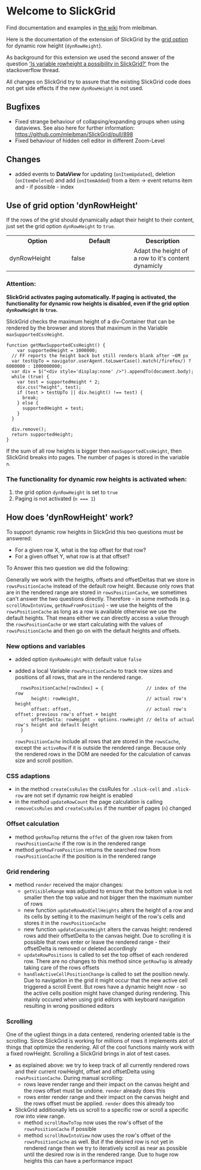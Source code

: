 # Welcome to SlickGrid

Find documentation and examples in [the wiki](https://github.com/mleibman/SlickGrid/wiki) from mleibman.

Here is the documentation of the extension of SlickGrid by the [grid option](https://github.com/mleibman/SlickGrid/wiki/Grid-Options) for dynamic row height (`dynRowHeight`).

As background for this extension we used the second answer of the question ['Is variable rowheight a possibility in SlickGrid?'](http://stackoverflow.com/questions/2805094/is-variable-rowheight-a-possibility-in-slickgrid) from the stackoverflow thread. 

All changes on SlickGrid try to assure that the existing SlickGrid code does not get side effects if the new `dynRowHeight` is not used.

## Bugfixes

* Fixed strange behaviour of collapsing/expanding groups when using dataviews.
	See also here for further information: https://github.com/mleibman/SlickGrid/pull/898
* Fixed behaviour of hidden cell editor in different Zoom-Level

## Changes

* added events to __DataView__ for updating (`onItemUpdated`), deletion (`onItemDeleted`) and add (`onItemAdded`) from a item -> event returns item and - if possible - index

## Use of grid option 'dynRowHeight'

If the rows of the grid should dynamically adapt their height to their content, just set the grid option `dynRowHeight` to `true`. 

<table style="width:100%">
<tbody>
  <tr>
     <th>Option</th>
     <th>Default</th>
	 <th>Description</th>
  </tr>
  <tr>
     <td style ="width: 33%;">dynRowHeight</td>
     <td style ="width: 33%">false</td>
	 <td>Adapt the height of a row to it's content dynamicly</td>
  </tr>
 </tbody>
</table>

### Attention:

__SlickGrid activates paging automatically. If paging is activated, the functionality for dynamic row heights is disabled, even if the grid option `dynRowHeight` is `true`.__

SlickGrid checks the maximum height of a div-Container that can be rendered by the browser and stores that maximum in the Variable `maxSupportedCssHeight`.

    function getMaxSupportedCssHeight() {
	    var supportedHeight = 1000000;
      // FF reports the height back but still renders blank after ~6M px
      var testUpTo = navigator.userAgent.toLowerCase().match(/firefox/) ? 6000000 : 1000000000;
      var div = $("<div style='display:none' />").appendTo(document.body);
	  while (true) {
        var test = supportedHeight * 2;
        div.css("height", test);
        if (test > testUpTo || div.height() !== test) {
          break;
        } else {
          supportedHeight = test;
        }
      }

      div.remove();
      return supportedHeight;
    }

If the sum of all row heights is bigger then `maxSupportedCssHeight`, then SlickGrid breaks into pages. The number of pages is stored in the variable `n`.

### The functionality for dynamic row heights is activated when: 
1. the grid option `dynRowHeight` is set to `true`
2. Paging is not activated (`n === 1`)

## How does 'dynRowHeight' work?
To support dynamic row heights in SlickGrid this two questions must be answered:

- For a given row X, what is the top offset for that row?
- For a given offset Y, what row is at that offset?

To Answer this two question we did the following:

Generally we work with the heigths, offsets and offsetDeltas that we store in `rowsPositionCache` instead of the default row height. Because only rows that are in the rendered range are stored in `rowsPositionCache`, we sometimes can't answer the two questions directly. Therefore - in some methods (e.g. `scrollRowIntoView`, `getRowFromPosition`) -  we use the heights of the `rowsPositionCache` as long as a row is available otherwise we use the default heights. That means either we can directly access a value through the `rowsPositionCache` or we start calculating with the values of `rowsPositionCache` and then go on with the default heights and offsets.

### __New options and variables__

* added option `dynRowHeight` with default value `false`
* added a local Variable `rowsPositionCache` to track row sizes and positions of all rows, that are in the rendered range.

		rowsPositionCache[rowIndex] = {                // index of the row
			height: rowHeight,                         // actual row's height 
			offset: offset,                            // actual row's offset: previous row's offset + height
			offsetDelta: rowHeight - options.rowHeight // delta of actual row's height and default height 
		}
	
	`rowsPositionCache` include all rows that are stored in the `rowsCache`, except the `activeRow` if it is  outside the rendered range. Because only the rendered rows in the DOM are needed for the calculation of canvas size and scroll position.

### __CSS adaptions__
* in the method `createCssRules` the cssRules for `.slick-cell` and `.slick-row` are not set if dynamic row height is enabled
* in the method `updateRowCount` the page calculation is calling `removeCssRules` and `createCssRules` if the number of pages (`n`) changed

### __Offset calculation__

* method `getRowTop` returns the `offet` of the given row taken from `rowsPositionCache` if the row is in the rendered range
* method `getRowFromPosition` returns the searched row from `rowsPositionCache` if the position is in the rendered range

### __Grid rendering__
* method `render` received the major changes:
	* `getVisibleRange` was adjusted to ensure that the bottom value is not smaller then the top value and not bigger then the maximum number of rows
	* new function `updateRowAndCellHeights` alters the height of a row and its cells by setting it to the maximum height of the row's cells and stores it in the `rowsPositionCache` 
	* new function `updateCanvasHeight` alters the canvas height: rendered rows add their offsetDelta to the canvas height. Due to scrolling it is possible that rows enter or leave the rendered range - their offsetDelta is removed or deleted accordingly      
	* `updateRowPositions` is called to set the top offset of each rendered row. There are no changes to this method since `getRowTop` is already taking care of the rows offsets
	* `handleActiveCellPositionChange` is called to set the position newly. Due to navigation in the grid it might occur that the new active cell triggered a scroll Event. But rows have a dynamic height now - so the active cells position might have changed during rendering. This mainly occured when using grid editors with keyboard navigation resulting in wrong positioned editors
	
### __Scrolling__

One of the ugliest things in a data centered, rendering oriented table is the scrolling. Since SlickGrid is working for millions of rows it implements alot of things that optimize the rendering. All of the cool functions mainly work with a fixed rowHeight. Scrolling a SlickGrid brings in alot of test cases.  

* as explained above: we try to keep track of all currently rendered rows and their current rowHeight, offset and offsetDelta using `rowsPositionCache`. During manual scrolling: 
	* rows leave render range and their impact on the canvas height and the rows offset must be undone. `render` already does this
	* rows enter render range and their impact on the canvas height and the rows offset must be applied. `render` does this already too
* SlickGrid additionally lets us scroll to a specific row or scroll a specific row into view range.
	* method `scrollRowToTop` now uses the row's offset of the `rowsPositionCache` if possible
	* method `scrollRowIntoView` now uses the row's offset of the `rowsPositionCache` as well. But if the desired row is not yet in rendered range then we try to iteratively scroll as near as possible until the desired row is in the rendered range. Due to huge row heights this can have a performance impact